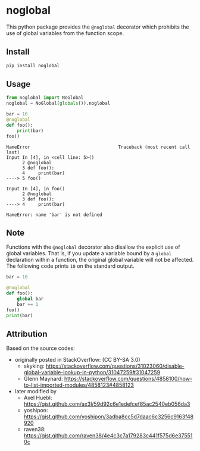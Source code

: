 # noglobal

This python package provides the `@noglobal` decorator which prohibits the use of global variables from the function scope.

## Install

```bash
pip install noglobal
```

## Usage

```python
from noglobal import NoGlobal
noglobal = NoGlobal(globals()).noglobal

bar = 10
@noglobal
def foo():
    print(bar)
foo()
```
```
NameError                                 Traceback (most recent call last)
Input In [4], in <cell line: 5>()
      2 @noglobal
      3 def foo():
      4     print(bar)
----> 5 foo()

Input In [4], in foo()
      2 @noglobal
      3 def foo():
----> 4     print(bar)

NameError: name 'bar' is not defined
```

## Note

Functions with the `@noglobal` decorator also disallow the explicit use of global variables. That is, if you update a variable bound by a `global` declaration within a function, the original global variable will not be affected.
The following code prints `10` on the standard output.

```python
bar = 10

@noglobal
def foo():
    global bar
    bar += 1
foo()
print(bar)
```

## Attribution

Based on the source codes:
- originally posted in StackOverflow: (CC BY-SA 3.0)
  - skyking: https://stackoverflow.com/questions/31023060/disable-global-variable-lookup-in-python/31047259#31047259
  - Glenn Maynard: https://stackoverflow.com/questions/4858100/how-to-list-imported-modules/4858123#4858123
- later modified by
  - Axel Huebl: https://gist.github.com/ax3l/59d92c6e1edefcef85ac2540eb056da3
  - yoshipon: https://gist.github.com/yoshipon/3adba8cc5d7daac6c3256c9163f48920
  - raven38: https://gist.github.com/raven38/4e4c3c7a179283c441f575d6e375510c
